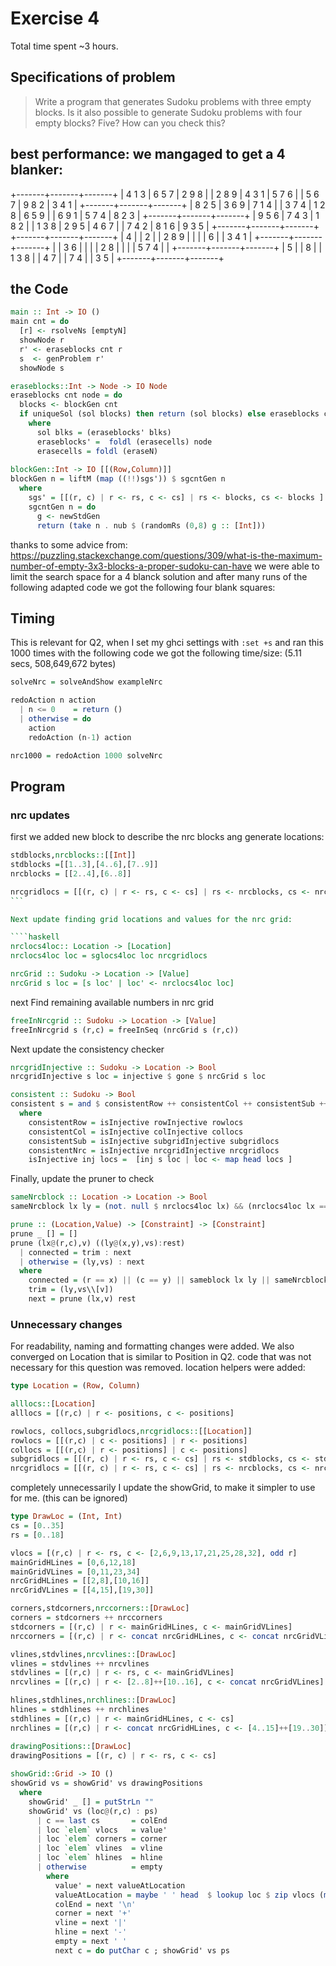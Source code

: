 # Exercise 4 #
Total time spent ~3 hours.

## Specifications of problem ##
>Write a program that generates Sudoku problems with three empty blocks. Is it also possible to generate Sudoku problems with four empty blocks? Five? How can you check this?

## best performance: we mangaged to get a 4 blanker:


     
+-------+-------+-------+
| 4 1 3 | 6 5 7 | 2 9 8 |
| 2 8 9 | 4 3 1 | 5 7 6 |
| 5 6 7 | 9 8 2 | 3 4 1 |
+-------+-------+-------+
| 8 2 5 | 3 6 9 | 7 1 4 |
| 3 7 4 | 1 2 8 | 6 5 9 |
| 6 9 1 | 5 7 4 | 8 2 3 |
+-------+-------+-------+
| 9 5 6 | 7 4 3 | 1 8 2 |
| 1 3 8 | 2 9 5 | 4 6 7 |
| 7 4 2 | 8 1 6 | 9 3 5 |
+-------+-------+-------+
+-------+-------+-------+
| 4     |       | 2     |
| 2 8 9 |       |       |
|   6   |       | 3 4 1 |
+-------+-------+-------+
|       | 3 6   |       |
|       |   2 8 |       |
|       | 5 7 4 |       |
+-------+-------+-------+
|   5   |       |   8   |
| 1 3 8 |       | 4   7 |
| 7 4   |       |   3 5 |
+-------+-------+-------+

## the Code

````haskell
main :: Int -> IO ()
main cnt = do 
  [r] <- rsolveNs [emptyN]
  showNode r
  r' <- eraseblocks cnt r
  s  <- genProblem r'
  showNode s

eraseblocks::Int -> Node -> IO Node
eraseblocks cnt node = do
  blocks <- blockGen cnt
  if uniqueSol (sol blocks) then return (sol blocks) else eraseblocks cnt node
    where
      sol blks = (eraseblocks' blks)
      eraseblocks' =  foldl (erasecells) node
      erasecells = foldl (eraseN)
      
blockGen::Int -> IO [[(Row,Column)]]
blockGen n = liftM (map ((!!)sgs')) $ sgcntGen n
  where 
    sgs' = [[(r, c) | r <- rs, c <- cs] | rs <- blocks, cs <- blocks ]
    sgcntGen n = do
      g <- newStdGen
      return (take n . nub $ (randomRs (0,8) g :: [Int]))

````

thanks to some advice from: https://puzzling.stackexchange.com/questions/309/what-is-the-maximum-number-of-empty-3x3-blocks-a-proper-sudoku-can-have
we were able to limit the search space for a 4 blanck solution and after many runs of the following adapted code we got the following four blank squares:




## Timing

This is relevant for Q2, when I set my ghci settings with `:set +s` and ran this 1000 times with the following code we got the following time/size:  (5.11 secs, 508,649,672 bytes)

```` haskell
solveNrc = solveAndShow exampleNrc

redoAction n action
  | n <= 0    = return () 
  | otherwise = do 
    action  
    redoAction (n-1) action

nrc1000 = redoAction 1000 solveNrc
````

## Program ##

### nrc updates

first we added new block to describe the nrc blocks ang generate locations:

```` haskell
stdblocks,nrcblocks::[[Int]]
stdblocks =[[1..3],[4..6],[7..9]]
nrcblocks = [[2..4],[6..8]]

nrcgridlocs = [[(r, c) | r <- rs, c <- cs] | rs <- nrcblocks, cs <- nrcblocks ]
```

Next update finding grid locations and values for the nrc grid:

````haskell
nrclocs4loc:: Location -> [Location]
nrclocs4loc loc = sglocs4loc loc nrcgridlocs

nrcGrid :: Sudoku -> Location -> [Value]
nrcGrid s loc = [s loc' | loc' <- nrclocs4loc loc]
````

next Find remaining available numbers in nrc grid
````haskell
freeInNrcgrid :: Sudoku -> Location -> [Value]
freeInNrcgrid s (r,c) = freeInSeq (nrcGrid s (r,c))
````

Next update the consistency checker
````haskell
nrcgridInjective :: Sudoku -> Location -> Bool
nrcgridInjective s loc = injective $ gone $ nrcGrid s loc

consistent :: Sudoku -> Bool
consistent s = and $ consistentRow ++ consistentCol ++ consistentSub ++ consistentNrc
  where 
    consistentRow = isInjective rowInjective rowlocs
    consistentCol = isInjective colInjective collocs
    consistentSub = isInjective subgridInjective subgridlocs
    consistentNrc = isInjective nrcgridInjective nrcgridlocs
    isInjective inj locs =  [inj s loc | loc <- map head locs ]
````

Finally, update the pruner to check

````haskell
sameNrcblock :: Location -> Location -> Bool
sameNrcblock lx ly = (not. null $ nrclocs4loc lx) && (nrclocs4loc lx == nrclocs4loc ly)

prune :: (Location,Value) -> [Constraint] -> [Constraint]
prune _ [] = []
prune (lx@(r,c),v) ((ly@(x,y),vs):rest)
  | connected = trim : next
  | otherwise = (ly,vs) : next
  where
    connected = (r == x) || (c == y) || sameblock lx ly || sameNrcblock lx ly
    trim = (ly,vs\\[v])
    next = prune (lx,v) rest
````


### Unnecessary changes
For readability, naming and formatting changes were added.  We also converged on Location that is similar to Position in Q2.  code that was not necessary for this question was removed.  location helpers were added:

````haskell
type Location = (Row, Column)

alllocs::[Location]
alllocs = [(r,c) | r <- positions, c <- positions]

rowlocs, collocs,subgridlocs,nrcgridlocs::[[Location]]
rowlocs = [[(r,c) | c <- positions] | r <- positions]
collocs = [[(r,c) | r <- positions] | c <- positions]
subgridlocs = [[(r, c) | r <- rs, c <- cs] | rs <- stdblocks, cs <- stdblocks ]
nrcgridlocs = [[(r, c) | r <- rs, c <- cs] | rs <- nrcblocks, cs <- nrcblocks ]
````

completely unnecessarily I update the showGrid, to make it simpler to use for me. (this can be ignored)

````haskell
type DrawLoc = (Int, Int)
cs = [0..35]
rs = [0..18]

vlocs = [(r,c) | r <- rs, c <- [2,6,9,13,17,21,25,28,32], odd r]
mainGridHLines = [0,6,12,18]
mainGridVLines = [0,11,23,34]
nrcGridHLines = [[2,8],[10,16]]
nrcGridVLines = [[4,15],[19,30]]

corners,stdcorners,nrccorners::[DrawLoc]
corners = stdcorners ++ nrccorners
stdcorners = [(r,c) | r <- mainGridHLines, c <- mainGridVLines]
nrccorners = [(r,c) | r <- concat nrcGridHLines, c <- concat nrcGridVLines]

vlines,stdvlines,nrcvlines::[DrawLoc]
vlines = stdvlines ++ nrcvlines
stdvlines = [(r,c) | r <- rs, c <- mainGridVLines]
nrcvlines = [(r,c) | r <- [2..8]++[10..16], c <- concat nrcGridVLines]

hlines,stdhlines,nrchlines::[DrawLoc]
hlines = stdhlines ++ nrchlines
stdhlines = [(r,c) | r <- mainGridHLines, c <- cs]
nrchlines = [(r,c) | r <- concat nrcGridHLines, c <- [4..15]++[19..30]]

drawingPositions::[DrawLoc]
drawingPositions = [(r, c) | r <- rs, c <- cs]
    
showGrid::Grid -> IO ()
showGrid vs = showGrid' vs drawingPositions 
  where 
    showGrid' _ [] = putStrLn "" 
    showGrid' vs (loc@(r,c) : ps)
      | c == last cs       = colEnd
      | loc `elem` vlocs   = value'
      | loc `elem` corners = corner
      | loc `elem` vlines  = vline
      | loc `elem` hlines  = hline
      | otherwise          = empty
        where
          value' = next valueAtLocation
          valueAtLocation = maybe ' ' head  $ lookup loc $ zip vlocs (map showVal (concat vs)) 
          colEnd = next '\n'
          corner = next '+'
          vline = next '|'
          hline = next '-'
          empty = next ' '
          next c = do putChar c ; showGrid' vs ps

````
